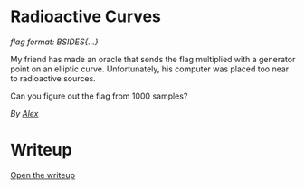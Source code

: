 # Radioactive Curves

*flag format: BSIDES{...}*

My friend has made an oracle that sends the flag multiplied with a generator point on an elliptic curve. Unfortunately, his computer was placed too near to radioactive sources.

Can you figure out the flag from 1000 samples?

*By [Alex](https://github.com/ahornyai)*

# Writeup

[Open the writeup](WRITEUP.md)